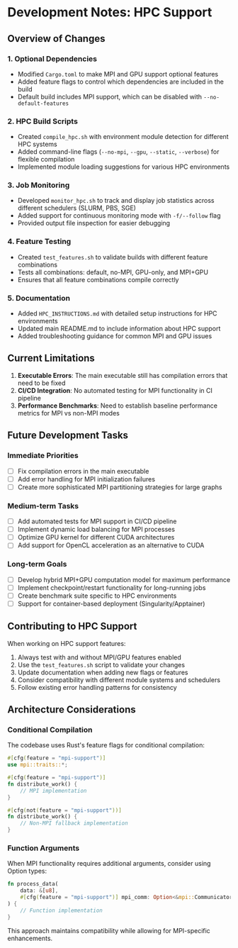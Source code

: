 # Development Notes: HPC Support

## Overview of Changes

### 1. Optional Dependencies
- Modified `Cargo.toml` to make MPI and GPU support optional features
- Added feature flags to control which dependencies are included in the build
- Default build includes MPI support, which can be disabled with `--no-default-features`

### 2. HPC Build Scripts
- Created `compile_hpc.sh` with environment module detection for different HPC systems
- Added command-line flags (`--no-mpi`, `--gpu`, `--static`, `--verbose`) for flexible compilation
- Implemented module loading suggestions for various HPC environments

### 3. Job Monitoring
- Developed `monitor_hpc.sh` to track and display job statistics across different schedulers (SLURM, PBS, SGE)
- Added support for continuous monitoring mode with `-f/--follow` flag
- Provided output file inspection for easier debugging

### 4. Feature Testing
- Created `test_features.sh` to validate builds with different feature combinations
- Tests all combinations: default, no-MPI, GPU-only, and MPI+GPU
- Ensures that all feature combinations compile correctly

### 5. Documentation
- Added `HPC_INSTRUCTIONS.md` with detailed setup instructions for HPC environments
- Updated main README.md to include information about HPC support
- Added troubleshooting guidance for common MPI and GPU issues

## Current Limitations

1. **Executable Errors**: The main executable still has compilation errors that need to be fixed
2. **CI/CD Integration**: No automated testing for MPI functionality in CI pipeline
3. **Performance Benchmarks**: Need to establish baseline performance metrics for MPI vs non-MPI modes

## Future Development Tasks

### Immediate Priorities
- [ ] Fix compilation errors in the main executable
- [ ] Add error handling for MPI initialization failures
- [ ] Create more sophisticated MPI partitioning strategies for large graphs

### Medium-term Tasks
- [ ] Add automated tests for MPI support in CI/CD pipeline
- [ ] Implement dynamic load balancing for MPI processes
- [ ] Optimize GPU kernel for different CUDA architectures
- [ ] Add support for OpenCL acceleration as an alternative to CUDA

### Long-term Goals
- [ ] Develop hybrid MPI+GPU computation model for maximum performance
- [ ] Implement checkpoint/restart functionality for long-running jobs
- [ ] Create benchmark suite specific to HPC environments
- [ ] Support for container-based deployment (Singularity/Apptainer)

## Contributing to HPC Support

When working on HPC support features:

1. Always test with and without MPI/GPU features enabled
2. Use the `test_features.sh` script to validate your changes
3. Update documentation when adding new flags or features
4. Consider compatibility with different module systems and schedulers
5. Follow existing error handling patterns for consistency

## Architecture Considerations

### Conditional Compilation
The codebase uses Rust's feature flags for conditional compilation:
```rust
#[cfg(feature = "mpi-support")]
use mpi::traits::*;

#[cfg(feature = "mpi-support")]
fn distribute_work() {
    // MPI implementation
}

#[cfg(not(feature = "mpi-support"))]
fn distribute_work() {
    // Non-MPI fallback implementation
}
```

### Function Arguments
When MPI functionality requires additional arguments, consider using Option types:
```rust
fn process_data(
    data: &[u8],
    #[cfg(feature = "mpi-support")] mpi_comm: Option<&mpi::Communicator>,
) {
    // Function implementation
}
```

This approach maintains compatibility while allowing for MPI-specific enhancements. 